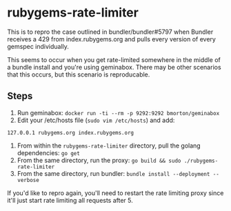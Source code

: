 # rubygems-rate-limiter

This is to repro the case outlined in bundler/bundler#5797 when Bundler receives
a 429 from index.rubygems.org and pulls every version of every gemspec individually.

This seems to occur when you get rate-limited somewhere in the middle of a bundle
install and you're using geminabox.  There may be other scenarios that this
occurs, but this scenario is reproducable.


## Steps

1. Run geminabox: `docker run -ti --rm -p 9292:9292 bmorton/geminabox`
1. Edit your /etc/hosts file (`sudo vim /etc/hosts`) and add:
```
127.0.0.1 rubygems.org index.rubygems.org
```
1. From within the `rubygems-rate-limiter` directory, pull the golang dependencies: `go get`
1. From the same directory, run the proxy: `go build && sudo ./rubygems-rate-limiter`
1. From the same directory, run bundler: `bundle install --deployment --verbose`

If you'd like to repro again, you'll need to restart the rate limiting proxy
since it'll just start rate limiting all requests after 5.
